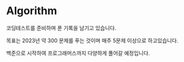 # Algorithm
코딩테스트를 준비하며 푼 기록을 남기고 있습니다. 

목표는 2023년 약 300 문제를 푸는 것이며 매주 5문제 이상으로 하고있습니다.

백준으로 시작하여 프로그래머스까지 다양하게 풀어갈 예정입니다.
